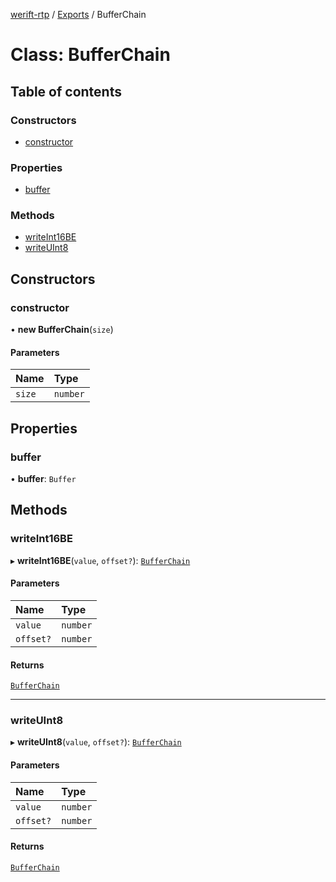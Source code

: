 [werift-rtp](../README.md) / [Exports](../modules.md) / BufferChain

# Class: BufferChain

## Table of contents

### Constructors

- [constructor](BufferChain.md#constructor)

### Properties

- [buffer](BufferChain.md#buffer)

### Methods

- [writeInt16BE](BufferChain.md#writeint16be)
- [writeUInt8](BufferChain.md#writeuint8)

## Constructors

### constructor

• **new BufferChain**(`size`)

#### Parameters

| Name | Type |
| :------ | :------ |
| `size` | `number` |

## Properties

### buffer

• **buffer**: `Buffer`

## Methods

### writeInt16BE

▸ **writeInt16BE**(`value`, `offset?`): [`BufferChain`](BufferChain.md)

#### Parameters

| Name | Type |
| :------ | :------ |
| `value` | `number` |
| `offset?` | `number` |

#### Returns

[`BufferChain`](BufferChain.md)

___

### writeUInt8

▸ **writeUInt8**(`value`, `offset?`): [`BufferChain`](BufferChain.md)

#### Parameters

| Name | Type |
| :------ | :------ |
| `value` | `number` |
| `offset?` | `number` |

#### Returns

[`BufferChain`](BufferChain.md)
